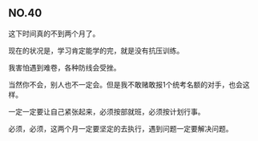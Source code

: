 NO.40
---

这下时间真的不到两个月了。

现在的状况是，学习肯定能学的完，就是没有抗压训练。

我害怕遇到难卷，各种防线会受挫。

当然你不会，别人也不一定会。但是我不敢赌敢报1个统考名额的对手，也会这样。

一定一定要让自己紧张起来，必须按部就班，必须按计划行事。

必须，必须，这两个月一定要坚定的去执行，遇到问题一定要解决问题。
